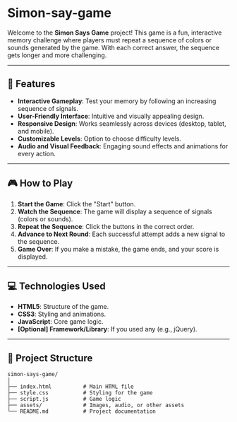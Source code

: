 # Simon-say-game

Welcome to the **Simon Says Game** project! This game is a fun, interactive memory challenge where players must repeat a sequence of colors or sounds generated by the game. With each correct answer, the sequence gets longer and more challenging.

---

## 📝 Features

- **Interactive Gameplay**: Test your memory by following an increasing sequence of signals.
- **User-Friendly Interface**: Intuitive and visually appealing design.
- **Responsive Design**: Works seamlessly across devices (desktop, tablet, and mobile).
- **Customizable Levels**: Option to choose difficulty levels.
- **Audio and Visual Feedback**: Engaging sound effects and animations for every action.

---

## 🎮 How to Play

1. **Start the Game**: Click the "Start" button.
2. **Watch the Sequence**: The game will display a sequence of signals (colors or sounds).
3. **Repeat the Sequence**: Click the buttons in the correct order.
4. **Advance to Next Round**: Each successful attempt adds a new signal to the sequence.
5. **Game Over**: If you make a mistake, the game ends, and your score is displayed.

---

## 💻 Technologies Used

- **HTML5**: Structure of the game.
- **CSS3**: Styling and animations.
- **JavaScript**: Core game logic.
- **[Optional] Framework/Library**: If you used any (e.g., jQuery).

---

## 📂 Project Structure

```plaintext
simon-says-game/
│
├── index.html          # Main HTML file
├── style.css           # Styling for the game
├── script.js           # Game logic
├── assets/             # Images, audio, or other assets
└── README.md           # Project documentation
